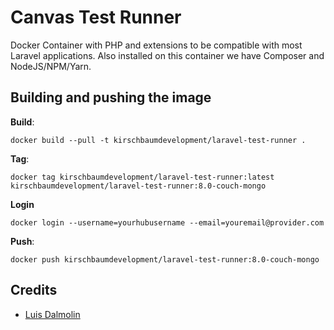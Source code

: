 # Canvas Test Runner

Docker Container with PHP and extensions to be compatible with most Laravel applications. Also installed on this container we have Composer and NodeJS/NPM/Yarn.

## Building and pushing the image

**Build**:

```
docker build --pull -t kirschbaumdevelopment/laravel-test-runner .
```

**Tag**:

```
docker tag kirschbaumdevelopment/laravel-test-runner:latest kirschbaumdevelopment/laravel-test-runner:8.0-couch-mongo
```

**Login**
```
docker login --username=yourhubusername --email=youremail@provider.com
```


**Push**:

```
docker push kirschbaumdevelopment/laravel-test-runner:8.0-couch-mongo
```

## Credits

- [Luis Dalmolin](https://github.com/luisdalmolin)
